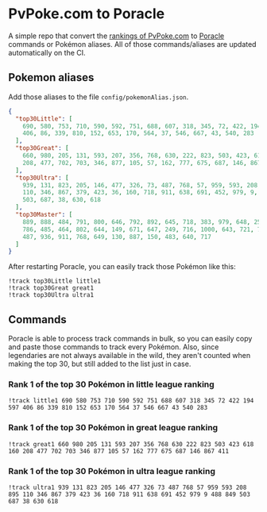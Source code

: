 # PvPoke.com to Poracle
A simple repo that convert the [rankings of PvPoke.com](https://pvpoke.com/rankings/) to [Poracle](https://github.com/KartulUdus/PoracleJS) commands or Pokémon aliases. 
All of those commands/aliases are updated automatically on the CI.

## Pokemon aliases
Add those aliases to the file `config/pokemonAlias.json`. 

<!-- aliases-start -->
```json
{
  "top30Little": [
    690, 580, 753, 710, 590, 592, 751, 688, 607, 318, 345, 72, 422, 194, 597,
    406, 86, 339, 810, 152, 653, 170, 564, 37, 546, 667, 43, 540, 283
  ],
  "top30Great": [
    660, 980, 205, 131, 593, 207, 356, 768, 630, 222, 823, 503, 423, 618, 160,
    208, 477, 702, 703, 346, 877, 105, 57, 162, 777, 675, 687, 146, 867, 411
  ],
  "top30Ultra": [
    939, 131, 823, 205, 146, 477, 326, 73, 487, 768, 57, 959, 593, 208, 895,
    110, 346, 867, 379, 423, 36, 160, 718, 911, 638, 691, 452, 979, 9, 488, 849,
    503, 687, 38, 630, 618
  ],
  "top30Master": [
    889, 888, 484, 791, 800, 646, 792, 892, 645, 718, 383, 979, 648, 250, 376,
    786, 485, 464, 802, 644, 149, 671, 647, 249, 716, 1000, 643, 721, 787, 809,
    487, 936, 911, 768, 649, 130, 887, 150, 483, 640, 717
  ]
}
```
<!-- aliases-end -->

After restarting Poracle, you can easily track those Pokémon like this:
```shell
!track top30Little little1
!track top30Great great1
!track top30Ultra ultra1
```

## Commands
Poracle is able to process track commands in bulk, so you can easily copy and paste those commands to track every Pokémon. 
Also, since legendaries are not always available in the wild, they aren't counted when making the top 30, but still added to the list just in case.

### Rank 1 of the top 30 Pokémon in little league ranking
<!-- top30little-start -->
```
!track little1 690 580 753 710 590 592 751 688 607 318 345 72 422 194 597 406 86 339 810 152 653 170 564 37 546 667 43 540 283
```
<!-- top30little-end -->

### Rank 1 of the top 30 Pokémon in great league ranking
<!-- top30great-start -->
```
!track great1 660 980 205 131 593 207 356 768 630 222 823 503 423 618 160 208 477 702 703 346 877 105 57 162 777 675 687 146 867 411
```
<!-- top30great-end -->

### Rank 1 of the top 30 Pokémon in ultra league ranking
<!-- top30ultra-start -->
```
!track ultra1 939 131 823 205 146 477 326 73 487 768 57 959 593 208 895 110 346 867 379 423 36 160 718 911 638 691 452 979 9 488 849 503 687 38 630 618
```
<!-- top30ultra-end -->
